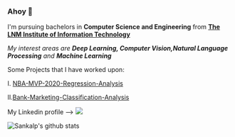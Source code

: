 ### Ahoy 👋

I'm pursuing bachelors in **Computer Science and Engineering** from [**The LNM Institute of Information Technology**](https://lnmiit.ac.in/) 

_My interest areas are **Deep Learning, Computer Vision,Natural Language Processing** and **Machine Learning**_

Some Projects that I have worked upon:

   I. [NBA-MVP-2020-Regression-Analysis](https://github.com/insomniac-klutz/NBA-MVP-2020-EDA)
   
   II.[Bank-Marketing-Classification-Analysis](https://github.com/insomniac-klutz/Machine-Learning-Dummy/tree/main/Classification/0002%20Bank-Marketing-UCI)
  

My Linkedin profile --> [![](https://img.shields.io/badge/-@sankalp-blue?style=flat-square&logo=Linkedin&logoColor=white)](https://www.linkedin.com/in/sankalp-chourasia-2102/)


![Sankalp's github stats](https://github-readme-stats.vercel.app/api?username=insomniac-klutz&hide=contribs&show_icons=true&theme=radical)
